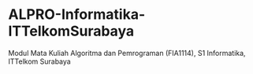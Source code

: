 # ALPRO-Informatika-ITTelkomSurabaya
Modul Mata Kuliah Algoritma dan Pemrograman (FIA1114), S1 Informatika, ITTelkom Surabaya
